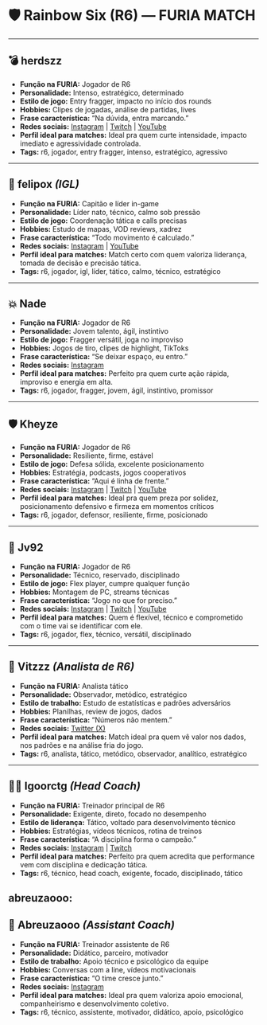 # 🛡️ Rainbow Six (R6) — FURIA MATCH

---

## 💣 herdszz
- **Função na FURIA:** Jogador de R6  
- **Personalidade:** Intenso, estratégico, determinado  
- **Estilo de jogo:** Entry fragger, impacto no início dos rounds  
- **Hobbies:** Clipes de jogadas, análise de partidas, lives  
- **Frase característica:** “Na dúvida, entra marcando.”  
- **Redes sociais:** [Instagram](https://www.instagram.com/herdszz/) | [Twitch](https://www.twitch.tv/herdszz?lang=pt) | [YouTube](https://www.youtube.com/channel/UCMfvfDJfekfJnPBk7XP8Vyg)
- **Perfil ideal para matches:** Ideal pra quem curte intensidade, impacto imediato e agressividade controlada.
- **Tags:** r6, jogador, entry fragger, intenso, estratégico, agressivo

---

## 🧠 felipox *(IGL)*
- **Função na FURIA:** Capitão e líder in-game  
- **Personalidade:** Líder nato, técnico, calmo sob pressão  
- **Estilo de jogo:** Coordenação tática e calls precisas  
- **Hobbies:** Estudo de mapas, VOD reviews, xadrez  
- **Frase característica:** “Todo movimento é calculado.”  
- **Redes sociais:** [Instagram](https://www.instagram.com/felipedelucia/) | [YouTube](https://www.youtube.com/c/FelipoX)
- **Perfil ideal para matches:** Match certo com quem valoriza liderança, tomada de decisão e precisão tática.
- **Tags:** r6, jogador, igl, líder, tático, calmo, técnico, estratégico
---

## 💥 Nade
- **Função na FURIA:** Jogador de R6  
- **Personalidade:** Jovem talento, ágil, instintivo  
- **Estilo de jogo:** Fragger versátil, joga no improviso  
- **Hobbies:** Jogos de tiro, clipes de highlight, TikToks  
- **Frase característica:** “Se deixar espaço, eu entro.”  
- **Redes sociais:** [Instagram](https://www.instagram.com/nade_r6s/)
- **Perfil ideal para matches:** Perfeito pra quem curte ação rápida, improviso e energia em alta.
- **Tags:** r6, jogador, fragger, jovem, ágil, instintivo, promissor

---

## 🛡️ Kheyze
- **Função na FURIA:** Jogador de R6  
- **Personalidade:** Resiliente, firme, estável  
- **Estilo de jogo:** Defesa sólida, excelente posicionamento  
- **Hobbies:** Estratégia, podcasts, jogos cooperativos  
- **Frase característica:** “Aqui é linha de frente.”  
- **Redes sociais:** [Instagram](https://www.instagram.com/kheyze7/) | [Twitch](https://www.twitch.tv/kheyze7) | [YouTube](https://www.youtube.com/channel/UCfCp6iTZTKkSovLkygAf3yQ)
- **Perfil ideal para matches:** Ideal pra quem preza por solidez, posicionamento defensivo e firmeza em momentos críticos
- **Tags:** r6, jogador, defensor, resiliente, firme, posicionado

---

## 🎯 Jv92
- **Função na FURIA:** Jogador de R6  
- **Personalidade:** Técnico, reservado, disciplinado  
- **Estilo de jogo:** Flex player, cumpre qualquer função  
- **Hobbies:** Montagem de PC, streams técnicas  
- **Frase característica:** “Jogo no que for preciso.”  
- **Redes sociais:** [Instagram](https://www.instagram.com/joao_jv92/) | [Twitch](https://www.twitch.tv/jv92R6) | [YouTube](https://www.youtube.com/@Jv92R6)
- **Perfil ideal para matches:** Quem é flexível, técnico e comprometido com o time vai se identificar com ele.
- **Tags:** r6, jogador, flex, técnico, versátil, disciplinado
---

## 🧾 Vitzzz *(Analista de R6)*
- **Função na FURIA:** Analista tático  
- **Personalidade:** Observador, metódico, estratégico  
- **Estilo de trabalho:** Estudo de estatísticas e padrões adversários  
- **Hobbies:** Planilhas, review de jogos, dados  
- **Frase característica:** “Números não mentem.”  
- **Redes sociais:** [Twitter (X)](https://x.com/vittzzzzzz)
- **Perfil ideal para matches:** Match ideal pra quem vê valor nos dados, nos padrões e na análise fria do jogo.
- **Tags:** r6, analista, tático, metódico, observador, analítico, estratégico
---

## 🧑‍🏫 Igoorctg *(Head Coach)*
- **Função na FURIA:** Treinador principal de R6  
- **Personalidade:** Exigente, direto, focado no desempenho  
- **Estilo de liderança:** Tático, voltado para desenvolvimento técnico  
- **Hobbies:** Estratégias, vídeos técnicos, rotina de treinos  
- **Frase característica:** “A disciplina forma o campeão.”  
- **Redes sociais:** [Instagram](https://www.instagram.com/igoorctg/) | [Twitch](https://www.twitch.tv/igoorctg?lang=en)
- **Perfil ideal para matches:** Perfeito pra quem acredita que performance vem com disciplina e dedicação tática.
- **Tags:** r6, técnico, head coach, exigente, focado, disciplinado, tático

abreuzaooo:  
---

## 🤝 Abreuzaooo *(Assistant Coach)*
- **Função na FURIA:** Treinador assistente de R6  
- **Personalidade:** Didático, parceiro, motivador  
- **Estilo de trabalho:** Apoio técnico e psicológico da equipe  
- **Hobbies:** Conversas com a line, vídeos motivacionais  
- **Frase característica:** “O time cresce junto.”  
- **Redes sociais:** [Instagram](https://www.instagram.com/abreuzaooo/)
- **Perfil ideal para matches:** Ideal pra quem valoriza apoio emocional, companheirismo e desenvolvimento coletivo.
- **Tags:** r6, técnico, assistente, motivador, didático, apoio, psicológico